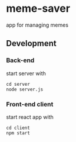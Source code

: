 # meme-saver

app for managing memes

## Development

### Back-end

start server with

```shell
cd server
node server.js
```

### Front-end client

start react app with

```shell
cd client
npm start
```

